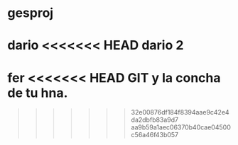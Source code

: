 # gesproj
dario
<<<<<<< HEAD
dario 2
=======
fer
<<<<<<< HEAD
GIT y la concha de tu hna.
=======

>>>>>>> 32e00876df184f8394aae9c42e4da2dbfb83a9d7
>>>>>>> aa9b59a1aec06370b40cae04500c56a46f43b057
